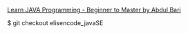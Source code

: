 [Learn JAVA Programming - Beginner to Master by Abdul Bari](https://www.udemy.com/course/java-se-programming/?couponCode=OT50624NEW)

$ git checkout elisencode_javaSE